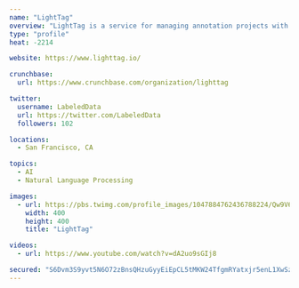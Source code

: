 ```yaml
---
name: "LightTag"
overview: "LightTag is a service for managing annotation projects with a team. Our mission is to increase the velocity and yield of natural language processing projects."
type: "profile"
heat: -2214

website: https://www.lighttag.io/

crunchbase:
  url: https://www.crunchbase.com/organization/lighttag

twitter:
  username: LabeledData
  url: https://twitter.com/LabeledData
  followers: 102

locations:
  - San Francisco, CA

topics:
  - AI
  - Natural Language Processing

images:
  - url: https://pbs.twimg.com/profile_images/1047884762436788224/Qw9V6EjW_400x400.jpg
    width: 400
    height: 400
    title: "LightTag"

videos:
  - url: https://www.youtube.com/watch?v=dA2uo9sGIj8

secured: "S6Dvm3S9yvt5N6O72zBnsQHzuGyyEiEpCL5tMKW24TfgmRYatxjr5enL1XwSzwlWy3MxXl1CEmCRXwV6sLp1MZGB69oUH5IZxcCDYiwU0Fqyl37Oti9NeA3ZjRdbesImuXiJOHSDxpDN8OLDqmkBNefDGkAhQ0fEK3Q6VUTD1Tzr9gH/phMh0DSyxgG74kbYZ4ye79qb3f1tboG9j58S5Twwi3cWEPo4H7M1zSh7AvubHRgGETaP8B+goKlaxLatAE4KCylGNPuifww8udK9oQ==;mS6I6RT0tWxKyl8ZDd36tw=="
---
```


